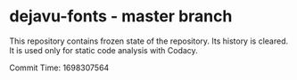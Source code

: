 # dejavu-fonts - master branch

This repository contains frozen state of the repository.
Its history is cleared. It is used only for static code
analysis with Codacy.

Commit Time: 1698307564